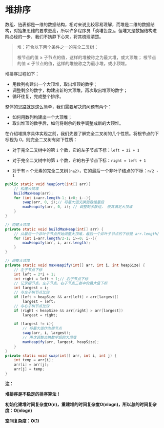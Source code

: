 # 堆排序

数组、链表都是一维的数据结构，相对来说比较容易理解，而堆是二维的数据结构，对抽象思维的要求更高，所以许多程序员「谈堆色变」。但堆又是数据结构进阶必经的一步，我们不妨静下心来，将其梳理清楚。

> 堆：符合以下两个条件之一的完全二叉树：
>
> 根节点的值 ≥ 子节点的值，这样的堆被称之为最大堆，或大顶堆；
> 根节点的值 ≤ 子节点的值，这样的堆被称之为最小堆，或小顶堆。



堆排序过程如下：

- 用数列构建出一个大顶堆，取出堆顶的数字；
- 调整剩余的数字，构建出新的大顶堆，再次取出堆顶的数字；
- 循环往复，完成整个排序。

整体的思路就是这么简单，我们需要解决的问题有两个：

- 如何用数列构建出一个大顶堆；
- 取出堆顶的数字后，如何将剩余的数字调整成新的大顶堆。



在介绍堆排序具体实现之前，我们先要了解完全二叉树的几个性质。将根节点的下标视为 0，则完全二叉树有如下性质：

- 对于完全二叉树中的第 `i` 个数，它的左子节点下标：`left = 2i + 1`

- 对于完全二叉树中的第 `i` 个数，它的右子节点下标：`right = left + 1`
- 对于有 `n` 个元素的完全二叉树`(n≥2)`，它的最后一个非叶子结点的下标：`n/2 - 1`

```java
public static void heapSort(int[] arr){
    // 构建大顶堆
    buildMaxHeap(arr);
    for (int i=arr.length-1; i>0; i--){
        swap(arr, 0, i);// 将最大值交换到数组最后
        maxHeapify(arr, 0, i); // 调整剩余数组， 使其满足大顶堆
    }
}

// 构建大顶堆
private static void buildMaxHeap(int[] arr) {
    // 从最后一个非叶子节点开始调整大顶堆，最后一个非叶子节点的下标是 arr.length/2-1
    for (int i=arr.length/2-1; i>=0; i--){
        maxHeapify(arr, i, arr.length);
    }
}

// 调整大顶堆
private static void maxHeapify(int[] arr, int i, int heapSize) {
    // 左子节点下标
    int left = 2*i + 1;
    int right = left + 1;// 右子节点下标
    // 记录根节点，左子节点，右子节点三者中的最大值下标
    int largest = i;
    // 与左子树节点比较
    if (left < heapSize && arr[left] > arr[largest])
        largest = left;
    // 与右子树节点比较
    if (right < heapSize && arr[right] > arr[largest])
        largest = right;

    if (largest != i){
        // 将最大值作为根节点
        swap(arr, i, largest);
        // 再次调整交换数字后的大顶堆
        maxHeapify(arr, largest, heapSize);
    }
}
private static void swap(int[] arr, int i, int j) {
    int temp = arr[i];
    arr[i] = arr[j];
    arr[j] = temp;
}
```





**注：**

**堆排序是不稳定的排序算法！**

**初始化建堆时间复杂度O(n)，重建堆的时间复杂度O(nlogn)，所以总的时间复杂度：O(nlogn)**

**空间复杂度：O(1)**

